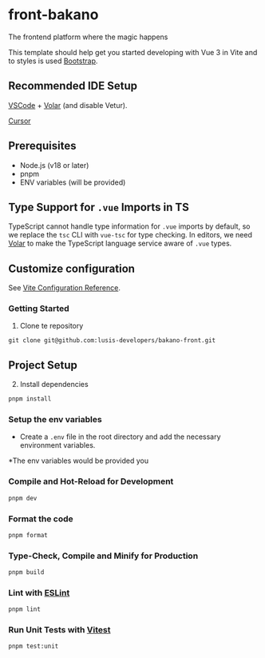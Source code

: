 # front-bakano

The frontend platform where the magic happens

This template should help get you started developing with Vue 3 in Vite and to styles is used [Bootstrap](https://getbootstrap.com/).

## Recommended IDE Setup

[VSCode](https://code.visualstudio.com/) + [Volar](https://marketplace.visualstudio.com/items?itemName=Vue.volar) (and disable Vetur).

[Cursor](https://www.cursor.com/)

## Prerequisites

- Node.js (v18 or later)
- pnpm 
- ENV variables (will be provided)


## Type Support for `.vue` Imports in TS

TypeScript cannot handle type information for `.vue` imports by default, so we replace the `tsc` CLI with `vue-tsc` for type checking. In editors, we need [Volar](https://marketplace.visualstudio.com/items?itemName=Vue.volar) to make the TypeScript language service aware of `.vue` types.

## Customize configuration

See [Vite Configuration Reference](https://vitejs.dev/config/).

### Getting Started

1. Clone te repository
```
git clone git@github.com:lusis-developers/bakano-front.git
```

## Project Setup

2. Install dependencies
```sh
pnpm install
```

### Setup the env variables
- Create a `.env` file in the root directory and add the necessary environment variables.

*The env variables would be provided you

### Compile and Hot-Reload for Development

```sh
pnpm dev
```

### Format the code 
```sh
pnpm format
```

### Type-Check, Compile and Minify for Production

```sh
pnpm build
```


### Lint with [ESLint](https://eslint.org/)

```sh
pnpm lint
```

### Run Unit Tests with [Vitest](https://vitest.dev/)

```sh
pnpm test:unit
```